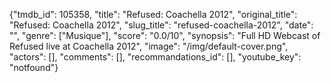 {"tmdb_id": 105358, "title": "Refused: Coachella 2012", "original_title": "Refused: Coachella 2012", "slug_title": "refused-coachella-2012", "date": "", "genre": ["Musique"], "score": "0.0/10", "synopsis": "Full HD Webcast of Refused live at Coachella 2012", "image": "/img/default-cover.png", "actors": [], "comments": [], "recommandations_id": [], "youtube_key": "notfound"}